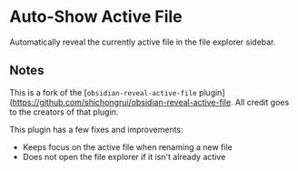 # Auto-Show Active File

Automatically reveal the currently active file in the file explorer sidebar.

## Notes
This is a fork of the [`obsidian-reveal-active-file` plugin](https://github.com/shichongrui/obsidian-reveal-active-file.  All credit goes to the creators of that plugin.

This plugin has a few fixes and improvements:
- Keeps focus on the active file when renaming a new file
- Does not open the file explorer if it isn't already active


